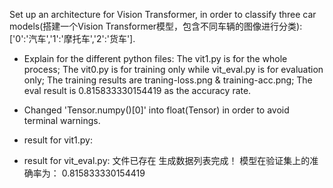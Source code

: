 Set up an architecture for Vision Transformer, in order to classify three car models(搭建一个Vision Transformer模型，包含不同车辆的图像进行分类):['0':'汽车','1':'摩托车','2':'货车'].

- Explain for the different python files:
	The vit1.py is for the whole process;
	The vit0.py is for training only while vit_eval.py is for evaluation only;
	The training results are traning-loss.png & training-acc.png;
	The eval result is 0.815833330154419 as the accuracy rate.

- Changed 'Tensor.numpy()[0]' into float(Tensor) in order to avoid terminal warnings.

- result for vit1.py:


- result for vit_eval.py:
	文件已存在
	生成数据列表完成！
	模型在验证集上的准确率为： 0.815833330154419


